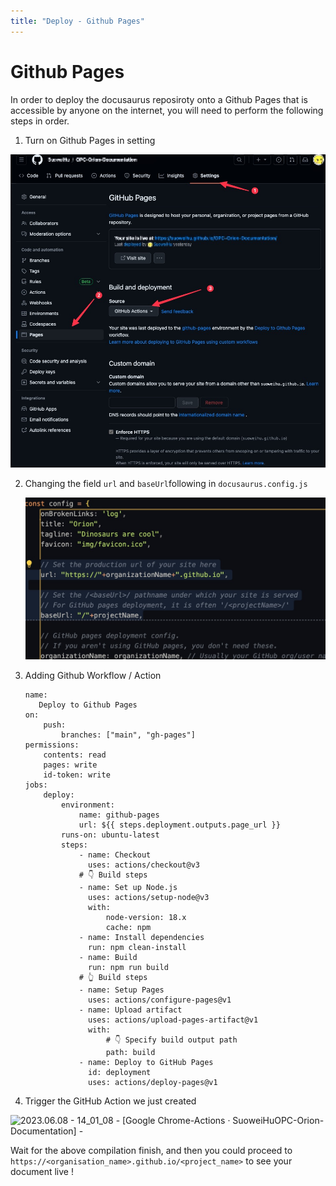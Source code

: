 ```yaml
---
title: "Deploy - Github Pages"
---
```




# Github Pages

In order to deploy the docusaurus reposiroty onto a Github Pages that is accessible by anyone on the internet, you will need to perform the following steps in order.

1. Turn on Github Pages in setting

![2023.06.08 - 13_56_37 -  [Google Chrome-Pages] -](assets/2023.06.08%20-%2013_56_37%20-%20%20%5BGoogle%20Chrome-Pages%5D%20-.jpg)

2.   Changing the field `url` and `baseUrl`following in `docusaurus.config.js`

     ![2023.06.08 - 13_59_03 -  [Code-█ ฅ^•ﻌ•^ฅ █ █ がんばれ! █] -](assets/3213213.jpg)

3.   Adding Github Workflow / Action

     ```
     name: 
     	Deploy to Github Pages
     on:
         push:
             branches: ["main", "gh-pages"]
     permissions:
         contents: read
         pages: write
         id-token: write
     jobs:
         deploy:
             environment:
                 name: github-pages
                 url: ${{ steps.deployment.outputs.page_url }}
             runs-on: ubuntu-latest
             steps:
                 - name: Checkout
                   uses: actions/checkout@v3
                 # 👇 Build steps
                 - name: Set up Node.js
                   uses: actions/setup-node@v3
                   with:
                       node-version: 18.x
                       cache: npm
                 - name: Install dependencies
                   run: npm clean-install
                 - name: Build
                   run: npm run build
                 # 👆 Build steps
                 - name: Setup Pages
                   uses: actions/configure-pages@v1
                 - name: Upload artifact
                   uses: actions/upload-pages-artifact@v1
                   with:
                       # 👇 Specify build output path
                       path: build
                 - name: Deploy to GitHub Pages
                   id: deployment
                   uses: actions/deploy-pages@v1
     
     ```

4.   Trigger the GitHub Action we just created

![2023.06.08 - 14_01_08 -  [Google Chrome-Actions · SuoweiHuOPC-Orion-Documentation] -](assets/2023.06.08%20-%2014_01_08%20-%20%20%5BGoogle%20Chrome-Actions%20%C2%B7%20SuoweiHuOPC-Orion-Documentation%5D%20-.jpg)



Wait for the above compilation finish, and then you could proceed to `https://<organisation_name>.github.io/<project_name>` to see your document live !
